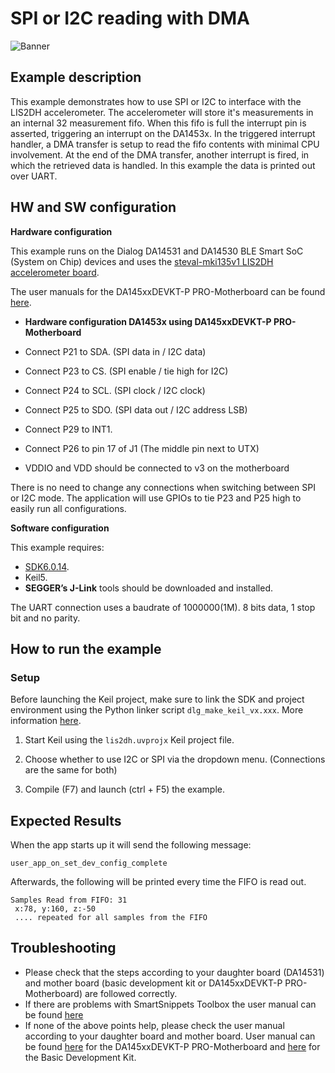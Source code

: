 ﻿# SPI or I2C reading with DMA

![Banner](https://s3.eu-central-1.amazonaws.com/lpccs-docs.renesas.com/metadata/BLE_SDK6_examples/interfaces/SPI_or_I2C_DMA_accelerometer/banner.svg?v=1)


## Example description

This example demonstrates how to use SPI or I2C to interface with the LIS2DH accelerometer. The accelerometer will store it's measurements in an internal 32 measurement fifo. When this fifo is full the interrupt pin is asserted, triggering an interrupt on the DA1453x. In the triggered interrupt handler, a DMA transfer is setup to read the fifo contents with minimal CPU involvement. At the end of the DMA transfer, another interrupt is fired, in which the retrieved data is handled. In this example the data is printed out over UART. 
   	
## HW and SW configuration


**Hardware configuration**

This example runs on the Dialog DA14531 and DA14530 BLE Smart SoC (System on Chip) devices and uses the [steval-mki135v1 LIS2DH accelerometer board](https://www.st.com/en/evaluation-tools/steval-mki135v1.html).


The user manuals for the DA145xxDEVKT-P PRO-Motherboard can be found [here](https://www.dialog-semiconductor.com/products/da14531-development-kit-pro).


* __Hardware configuration DA1453x using DA145xxDEVKT-P PRO-Motherboard__
- Connect P21 to SDA. (SPI data in / I2C data)
- Connect P23 to CS. (SPI enable / tie high for I2C)
- Connect P24 to SCL. (SPI clock / I2C clock)
- Connect P25 to SDO. (SPI data out / I2C address LSB)
- Connect P29 to INT1.

- Connect P26 to pin 17 of J1 (The middle pin next to UTX)

- VDDIO and VDD should be connected to v3 on the motherboard

There is no need to change any connections when switching between SPI or I2C mode. The application will use GPIOs to tie P23 and P25 high to easily run all configurations.

 **Software configuration**

This example requires:
- [SDK6.0.14](https://www.dialog-semiconductor.com/da14531_sdk_latest).
- Keil5.
- __SEGGER’s J-Link__ tools should be downloaded and installed.

The UART connection uses a baudrate of 1000000(1M). 8 bits data, 1 stop bit and no parity.

## How to run the example
### Setup
Before launching the Keil project, make sure to link the SDK and project environment using the Python linker script `dlg_make_keil_vx.xxx`. More information [here](http://lpccs-docs.dialog-semiconductor.com/Software_Example_Setup/index.html).
1. Start Keil using the `lis2dh.uvprojx` Keil project file.

2. Choose whether to use I2C or SPI via the dropdown menu. (Connections are the same for both)

3. Compile (F7) and launch (ctrl + F5) the example.

## Expected Results

When the app starts up it will send the following message:

    user_app_on_set_dev_config_complete

Afterwards, the following will be printed every time the FIFO is read out.

    Samples Read from FIFO: 31
     x:78, y:160, z:-50
     .... repeated for all samples from the FIFO

## Troubleshooting
- Please check that the steps according to your daughter board (DA14531) and mother board (basic development kit or DA145xxDEVKT-P PRO-Motherboard) are followed correctly.
- If there are problems with SmartSnippets Toolbox the user manual can be found [here](http://lpccs-docs.dialog-semiconductor.com/SmartSnippetsToolbox5.0.8_UM/index.html)
- If none of the above points help, please check the user manual according to your daughter board and mother board. User manual can be found [here](https://www.dialog-semiconductor.com/products/da14531-development-kit-pro) for the DA145xxDEVKT-P PRO-Motherboard and [here](https://www.dialog-semiconductor.com/sites/default/files/um-b-048_da14585da14586_getting_started_guide_v2.0_0.pdf) for the Basic Development Kit.

